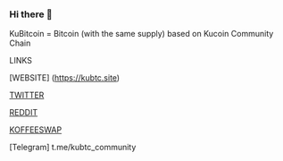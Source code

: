 ### Hi there 👋

<!--
**kubtc/kubtc** is a ✨ _special_ ✨ repository because its `README.md` (this file) appears on your GitHub profile.

Here are some ideas to get you started:

- 🔭 I’m currently working on ...
- 🌱 I’m currently learning ...
- 👯 I’m looking to collaborate on ...
- 🤔 I’m looking for help with ...
- 💬 Ask me about ...
- 📫 How to reach me: ...
- 😄 Pronouns: ...
- ⚡ Fun fact: ...
-->

KuBitcoin = Bitcoin (with the same supply) based on Kucoin Community Chain

LINKS

[WEBSITE] (https://kubtc.site)

[TWITTER](https://twitter.com/ku_bitcoin)

[REDDIT](https://reddit.com/r/kubtc/) 

[KOFFEESWAP](https://koffeeswap.exchange/#/pro/KCS/0x1f884a77ce343d599a139aa03c0305bc5566a84c) 

[Telegram] t.me/kubtc_community
